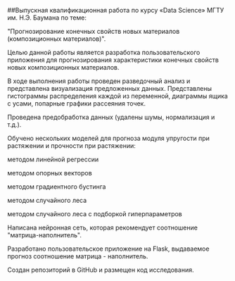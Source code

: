 ##Выпускная квалификационная работа по курсу «Data Science» МГТУ им. Н.Э. Баумана по теме:

"Прогнозирование конечных свойств новых материалов (композиционных материалов)".

Целью данной работы является разработка пользовательского приложения для прогнозирования характеристики конечных свойств новых композиционных материалов.

В ходе выполнения работы проведен разведочный анализ и представлена визуализация предложенных данных. Представлены гистограммы распределения каждой из переменной, диаграммы ящика с усами, попарные графики рассеяния точек.

Проведена предобработка данных (удалены шумы, нормализация и т.д.).

Обучено нескольких моделей для прогноза модуля упругости при растяжении и прочности при растяжении:

методом линейной регрессии

методом опорных векторов

методом градиентного бустинга

методом случайного леса

методом случайного леса с подборкой гиперпараметров

Написана нейронная сеть, которая рекомендует соотношение "матрица-наполнитель".

Разработано пользовательское приложение на Flask, выдаваемое прогноз соотношение матрица - наполнитель.

Создан репозиторий в GitHub и размещен код исследования.
